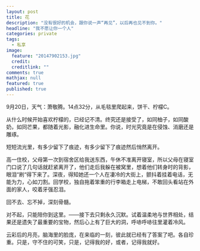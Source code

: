 ```yaml
---
layout: post
title: 花
description: "没有很好的机会，跟你说一声“再见”，以后再也见不到你。"
headline: "我不愿让你一个人"
categories: private
tags: 
  - 私享
image: 
  feature: "20147902153.jpg"
  credit: 
  creditlink: ""
comments: true
mathjax: null
featured: true
published: true
---
```



9月20日，天气：萧敬腾。14点32分，从毛毯里爬起来，饼干、柠檬C。

从什么时候开始喜欢柠檬的，已经记不清。终究还是接受了，如同柚子，如同酸奶，如同芒果，都随着光影，融化进生命里。你说，时光究竟是在侵蚀、消磨还是雕琢。

短短流光里，有多少留下了痕迹，有多少留下了痕迹然后悄然离开。

高一住校，父母第一次到宿舍区给我送东西，午休不准离开寝室，所以父母在寝室门口说了几句话就赶紧离开了，他们走后我躲在被窝里，想着他们转身时的背影，眼泪“刷“得下来了。深夜，得知她还一个人在凄冷的大街上，颤抖着挂着电话，无能为力，心如刀割。回学校，独自拖着笨重的行李箱走上电梯，不敢回头看站在外面的家人，咬着牙强忍泪。

回不去、忘不掉，深刻骨髓。

对不起，只能陪你到这里。——接下去只剩永久沉默。试着温柔地与世界相处，结果还是遗失了最重要的宝物，然后心上有了巨大的洞，呼哧呼哧往里灌着冷风。

云彩后的月亮，脑海里的脸庞，在来临的一刻，彼此就已经有了答案了吧。各自珍重。只是，守不住的可笑，只是，记得我的好，或者，记得我就好。
